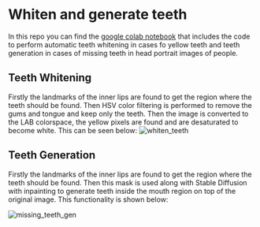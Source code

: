 # Whiten and generate teeth

In this repo you can find the [google colab notebook](https://colab.research.google.com/drive/1TvhI0dULkjPITJUxOMW7u8dPnukTK5H_?usp=sharing) that includes the code to perform automatic teeth whitening in cases fo yellow teeth and teeth generation in cases of missing teeth in head portrait images of people.

## Teeth Whitening

Firstly the landmarks of the inner lips are found to get the region where the teeth should be found. Then HSV color filtering is performed to remove the gums and tongue and keep only the teeth. Then the image is converted to the LAB colorspace, the yellow pixels are found and are desaturated to become white. This can be seen below:
![whiten_teeth](https://github.com/TechT3o/whiten_and_generate_teeth/assets/87833804/44b1023b-9387-4fba-987a-ce4b0c32fe94)

## Teeth Generation

Firstly the landmarks of the inner lips are found to get the region where the teeth should be found. Then this mask is used along with Stable Diffusion with inpainting to generate teeth inside the mouth region on top of the original image. This functionality is shown below:

![missing_teeth_gen](https://github.com/TechT3o/whiten_and_generate_teeth/assets/87833804/95ff6c27-100b-4fba-b2a8-03881185b67c)
